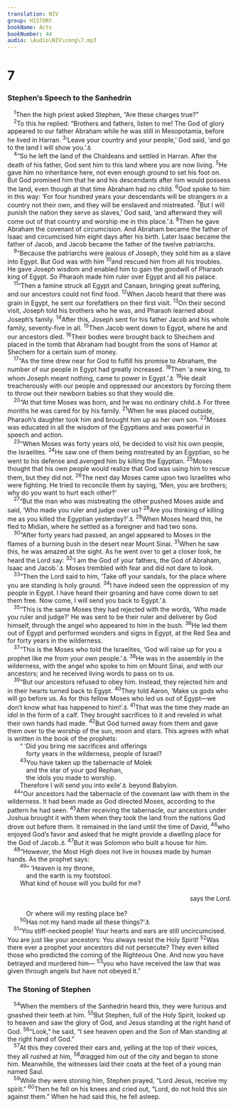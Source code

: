 ```yaml
---
translation: NIV
group: HISTORY
bookName: Acts 
bookNumber: 44
audio: \Audio\NIV\cong\7.mp3
---
```


<div class="title"><h1>7</h1><h3>Stephen’s Speech to the Sanhedrin </h3></div>
<span class="verse cong_7_1"> <sup>1</sup>Then the high priest asked Stephen, “Are these charges true?” <br/></span>
<span class="verse cong_7_2"> <sup>2</sup>To this he replied: “Brothers and fathers, listen to me! The God of glory appeared to our father Abraham while he was still in Mesopotamia, before he lived in Harran. </span>
<span class="verse cong_7_3"><sup>3</sup>‘Leave your country and your people,’ God said, ‘and go to the land I will show you.’<a data-toggle="tooltip" data-placement="bottom" title="Gen. 12:1">⚓</a><br/></span>
<span class="verse cong_7_4"> <sup>4</sup>“So he left the land of the Chaldeans and settled in Harran. After the death of his father, God sent him to this land where you are now living. </span>
<span class="verse cong_7_5"><sup>5</sup>He gave him no inheritance here, not even enough ground to set his foot on. But God promised him that he and his descendants after him would possess the land, even though at that time Abraham had no child. </span>
<span class="verse cong_7_6"><sup>6</sup>God spoke to him in this way: ‘For four hundred years your descendants will be strangers in a country not their own, and they will be enslaved and mistreated. </span>
<span class="verse cong_7_7"><sup>7</sup>But I will punish the nation they serve as slaves,’ God said, ‘and afterward they will come out of that country and worship me in this place.’<a data-toggle="tooltip" data-placement="bottom" title="Gen. 15:13,14">⚓</a></span>
<span class="verse cong_7_8"><sup>8</sup>Then he gave Abraham the covenant of circumcision. And Abraham became the father of Isaac and circumcised him eight days after his birth. Later Isaac became the father of Jacob, and Jacob became the father of the twelve patriarchs. <br/></span>
<span class="verse cong_7_9"> <sup>9</sup>“Because the patriarchs were jealous of Joseph, they sold him as a slave into Egypt. But God was with him </span>
<span class="verse cong_7_10"><sup>10</sup>and rescued him from all his troubles. He gave Joseph wisdom and enabled him to gain the goodwill of Pharaoh king of Egypt. So Pharaoh made him ruler over Egypt and all his palace. <br/></span>
<span class="verse cong_7_11"> <sup>11</sup>“Then a famine struck all Egypt and Canaan, bringing great suffering, and our ancestors could not find food. </span>
<span class="verse cong_7_12"><sup>12</sup>When Jacob heard that there was grain in Egypt, he sent our forefathers on their first visit. </span>
<span class="verse cong_7_13"><sup>13</sup>On their second visit, Joseph told his brothers who he was, and Pharaoh learned about Joseph’s family. </span>
<span class="verse cong_7_14"><sup>14</sup>After this, Joseph sent for his father Jacob and his whole family, seventy-five in all. </span>
<span class="verse cong_7_15"><sup>15</sup>Then Jacob went down to Egypt, where he and our ancestors died. </span>
<span class="verse cong_7_16"><sup>16</sup>Their bodies were brought back to Shechem and placed in the tomb that Abraham had bought from the sons of Hamor at Shechem for a certain sum of money. <br/></span>
<span class="verse cong_7_17"> <sup>17</sup>“As the time drew near for God to fulfill his promise to Abraham, the number of our people in Egypt had greatly increased. </span>
<span class="verse cong_7_18"><sup>18</sup>Then ‘a new king, to whom Joseph meant nothing, came to power in Egypt.’<a data-toggle="tooltip" data-placement="bottom" title="Exodus 1:8">⚓</a></span>
<span class="verse cong_7_19"><sup>19</sup>He dealt treacherously with our people and oppressed our ancestors by forcing them to throw out their newborn babies so that they would die. <br/></span>
<span class="verse cong_7_20"> <sup>20</sup>“At that time Moses was born, and he was no ordinary child.<a data-toggle="tooltip" data-placement="bottom" title="Or was fair in the sight of God">⚓</a> For three months he was cared for by his family. </span>
<span class="verse cong_7_21"><sup>21</sup>When he was placed outside, Pharaoh’s daughter took him and brought him up as her own son. </span>
<span class="verse cong_7_22"><sup>22</sup>Moses was educated in all the wisdom of the Egyptians and was powerful in speech and action. <br/></span>
<span class="verse cong_7_23"> <sup>23</sup>“When Moses was forty years old, he decided to visit his own people, the Israelites. </span>
<span class="verse cong_7_24"><sup>24</sup>He saw one of them being mistreated by an Egyptian, so he went to his defense and avenged him by killing the Egyptian. </span>
<span class="verse cong_7_25"><sup>25</sup>Moses thought that his own people would realize that God was using him to rescue them, but they did not. </span>
<span class="verse cong_7_26"><sup>26</sup>The next day Moses came upon two Israelites who were fighting. He tried to reconcile them by saying, ‘Men, you are brothers; why do you want to hurt each other?’ <br/></span>
<span class="verse cong_7_27"> <sup>27</sup>“But the man who was mistreating the other pushed Moses aside and said, ‘Who made you ruler and judge over us? </span>
<span class="verse cong_7_28"><sup>28</sup>Are you thinking of killing me as you killed the Egyptian yesterday?’<a data-toggle="tooltip" data-placement="bottom" title="Exodus 2:14">⚓</a></span>
<span class="verse cong_7_29"><sup>29</sup>When Moses heard this, he fled to Midian, where he settled as a foreigner and had two sons. <br/></span>
<span class="verse cong_7_30"> <sup>30</sup>“After forty years had passed, an angel appeared to Moses in the flames of a burning bush in the desert near Mount Sinai. </span>
<span class="verse cong_7_31"><sup>31</sup>When he saw this, he was amazed at the sight. As he went over to get a closer look, he heard the Lord say: </span>
<span class="verse cong_7_32"><sup>32</sup>‘I am the God of your fathers, the God of Abraham, Isaac and Jacob.’<a data-toggle="tooltip" data-placement="bottom" title="Exodus 3:6">⚓</a> Moses trembled with fear and did not dare to look. <br/></span>
<span class="verse cong_7_33"> <sup>33</sup>“Then the Lord said to him, ‘Take off your sandals, for the place where you are standing is holy ground. </span>
<span class="verse cong_7_34"><sup>34</sup>I have indeed seen the oppression of my people in Egypt. I have heard their groaning and have come down to set them free. Now come, I will send you back to Egypt.’<a data-toggle="tooltip" data-placement="bottom" title="Exodus 3:5,7,8,10">⚓</a><br/></span>
<span class="verse cong_7_35"> <sup>35</sup>“This is the same Moses they had rejected with the words, ‘Who made you ruler and judge?’ He was sent to be their ruler and deliverer by God himself, through the angel who appeared to him in the bush. </span>
<span class="verse cong_7_36"><sup>36</sup>He led them out of Egypt and performed wonders and signs in Egypt, at the Red Sea and for forty years in the wilderness. <br/></span>
<span class="verse cong_7_37"> <sup>37</sup>“This is the Moses who told the Israelites, ‘God will raise up for you a prophet like me from your own people.’<a data-toggle="tooltip" data-placement="bottom" title="Deut. 18:15">⚓</a></span>
<span class="verse cong_7_38"><sup>38</sup>He was in the assembly in the wilderness, with the angel who spoke to him on Mount Sinai, and with our ancestors; and he received living words to pass on to us. <br/></span>
<span class="verse cong_7_39"> <sup>39</sup>“But our ancestors refused to obey him. Instead, they rejected him and in their hearts turned back to Egypt. </span>
<span class="verse cong_7_40"><sup>40</sup>They told Aaron, ‘Make us gods who will go before us. As for this fellow Moses who led us out of Egypt—we don’t know what has happened to him!’<a data-toggle="tooltip" data-placement="bottom" title="Exodus 32:1">⚓</a></span>
<span class="verse cong_7_41"><sup>41</sup>That was the time they made an idol in the form of a calf. They brought sacrifices to it and reveled in what their own hands had made. </span>
<span class="verse cong_7_42"><sup>42</sup>But God turned away from them and gave them over to the worship of the sun, moon and stars. This agrees with what is written in the book of the prophets: <br/>  “ ‘Did you bring me sacrifices and offerings <br/>   forty years in the wilderness, people of Israel? <br/></span>
<span class="verse cong_7_43">  <sup>43</sup>You have taken up the tabernacle of Molek <br/>   and the star of your god Rephan, <br/>   the idols you made to worship. <br/>  Therefore I will send you into exile’<a data-toggle="tooltip" data-placement="bottom" title="Amos 5:25-27 (see Septuagint)">⚓</a> beyond Babylon. <br/></span>
<span class="verse cong_7_44"> <sup>44</sup>“Our ancestors had the tabernacle of the covenant law with them in the wilderness. It had been made as God directed Moses, according to the pattern he had seen. </span>
<span class="verse cong_7_45"><sup>45</sup>After receiving the tabernacle, our ancestors under Joshua brought it with them when they took the land from the nations God drove out before them. It remained in the land until the time of David, </span>
<span class="verse cong_7_46"><sup>46</sup>who enjoyed God’s favor and asked that he might provide a dwelling place for the God of Jacob.<a data-toggle="tooltip" data-placement="bottom" title="Some early manuscripts the house of Jacob">⚓</a></span>
<span class="verse cong_7_47"><sup>47</sup>But it was Solomon who built a house for him. <br/></span>
<span class="verse cong_7_48"> <sup>48</sup>“However, the Most High does not live in houses made by human hands. As the prophet says: <br/></span>
<span class="verse cong_7_49">  <sup>49</sup>“ ‘Heaven is my throne, <br/>   and the earth is my footstool. <br/>  What kind of house will you build for me? <br/> <aside style="text-align:right;">says the Lord. </aside><br/>   Or where will my resting place be? <br/></span>
<span class="verse cong_7_50">  <sup>50</sup>Has not my hand made all these things?’<a data-toggle="tooltip" data-placement="bottom" title="Isaiah 66:1,2">⚓</a><br/></span>
<span class="verse cong_7_51"> <sup>51</sup>“You stiff-necked people! Your hearts and ears are still uncircumcised. You are just like your ancestors: You always resist the Holy Spirit! </span>
<span class="verse cong_7_52"><sup>52</sup>Was there ever a prophet your ancestors did not persecute? They even killed those who predicted the coming of the Righteous One. And now you have betrayed and murdered him— </span>
<span class="verse cong_7_53"><sup>53</sup>you who have received the law that was given through angels but have not obeyed it.” <br/></span>
<div class="title"><h3>The Stoning of Stephen </h3></div>
<span class="verse cong_7_54"> <sup>54</sup>When the members of the Sanhedrin heard this, they were furious and gnashed their teeth at him. </span>
<span class="verse cong_7_55"><sup>55</sup>But Stephen, full of the Holy Spirit, looked up to heaven and saw the glory of God, and Jesus standing at the right hand of God. </span>
<span class="verse cong_7_56"><sup>56</sup>“Look,” he said, “I see heaven open and the Son of Man standing at the right hand of God.” <br/></span>
<span class="verse cong_7_57"> <sup>57</sup>At this they covered their ears and, yelling at the top of their voices, they all rushed at him, </span>
<span class="verse cong_7_58"><sup>58</sup>dragged him out of the city and began to stone him. Meanwhile, the witnesses laid their coats at the feet of a young man named Saul. <br/></span>
<span class="verse cong_7_59"> <sup>59</sup>While they were stoning him, Stephen prayed, “Lord Jesus, receive my spirit.” </span>
<span class="verse cong_7_60"><sup>60</sup>Then he fell on his knees and cried out, “Lord, do not hold this sin against them.” When he had said this, he fell asleep. <br/></span>
